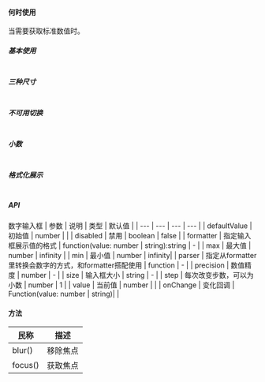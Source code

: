  #### **何时使用**
 当需要获取标准数值时。

 ##### **基本使用**
 ```jsx

 ```

 ##### **三种尺寸**
 ```jsx

 ```

 ##### **不可用切换**
```jsx

```

##### **小数**
```jsx

```

##### **格式化展示**
```jsx

```


##### **API**
数字输入框
| 参数 | 说明 | 类型 | 默认值 |
| --- | --- | --- | --- |
| defaultValue |  初始值 | number |  |
| disabled | 禁用 | boolean | false |
| formatter | 指定输入框展示值的格式 | function(value: number | string):string | - |
| max | 最大值 | number | infinity |
| min | 最小值 | number | infinity|
| parser | 指定从formatter里转换会数字的方式，和formatter搭配使用 | function | - |
| precision  | 数值精度 | number  | - |
| size | 输入框大小 | string | - |
| step | 每次改变步数，可以为小数 | number | 1 |
| value | 当前值 | number |  |
| onChange | 变化回调 | Function(value: number | string)|  |

#### **方法**
| 民称 | 描述 |
| --- | --- |
| blur() | 移除焦点 |
| focus()| 获取焦点 |

